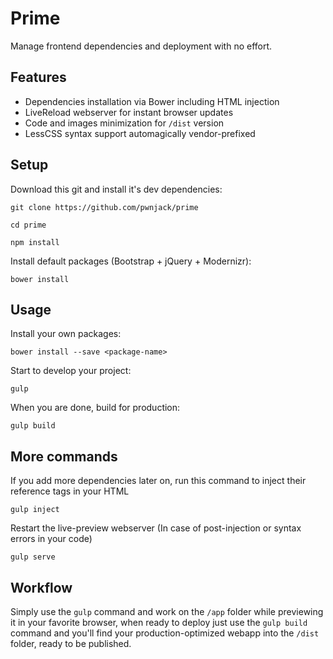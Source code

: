 # Prime

Manage frontend dependencies and deployment with no effort.

## Features

- Dependencies installation via Bower including HTML injection
- LiveReload webserver for instant browser updates
- Code and images minimization for <code>/dist</code> version
- LessCSS syntax support automagically vendor-prefixed

## Setup

Download this git and install it's dev dependencies:

	git clone https://github.com/pwnjack/prime

	cd prime

	npm install
	
Install default packages (Bootstrap + jQuery + Modernizr):

	bower install

## Usage

Install your own packages:

	bower install --save <package-name>

Start to develop your project:

	gulp

When you are done, build for production:

	gulp build

## More commands

If you add more dependencies later on, run this command to inject their reference tags in your HTML

	gulp inject

Restart the live-preview webserver (In case of post-injection or syntax errors in your code)

	gulp serve

## Workflow

Simply use the <code>gulp</code> command and work on the <code>/app</code> folder while previewing it in your favorite browser, when ready to deploy just use the <code>gulp build</code> command and you'll find your production-optimized webapp into the <code>/dist</code> folder, ready to be published.
